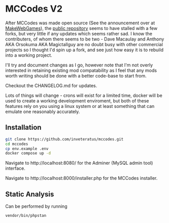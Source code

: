 # MCCodes V2

After MCCodes was made open source (See the announcement over at
[MakeWebGames](https://makewebgames.io/topic/33093-mccodes-v2-open-source/)), the
[public repository](https://github.com/davemacaulay/mccodesv2) seems to have stalled with
a few forks, but very little if any updates which seems rather sad. I know the contributers,
of whom there seems to be two - Dave Macaulay and Anthony AKA Orsokuma AKA Magictallguy are
no doubt busy with other commercial projects so I thought I'd spin up a fork, and see just
how easy it is to rebuild into a working project.

I'll try and document changes as I go, however note that I'm not overly interested in
retaining existing mod compatability as I feel that any mods worth writing should be done
with a better code-base to start from.

Checkout the CHANGELOG.md for updates.

Lots of things will change - crons will exist for a limited time, docker will be used to
create a working development enviroment, but both of these features rely on you using a
linux system or at least something that can emulate one reasonably accurately.

## Installation

```sh
git clone https://github.com/inveteratus/mccodes.git
cd mccodes
cp env.example .env
docker compose up -d
```

Navigate to http://localhost:8080/ for the Adminer (MySQL admin tool) interface.

Navigate to http://localhost:8000/installer.php for the MCCodes installer.

## Static Analysis

Can be performed by running

```sh
vendor/bin/phpstan
```
